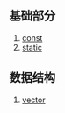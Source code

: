 ## 基础部分

1. [const](foundation/const/const.md)
2. [static](foundation/static/static.md)

## 数据结构
1. [vector](code/vector/vector.md)